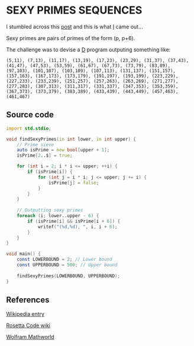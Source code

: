 # SEXY PRIMES SEQUENCES

I stumbled across this [post](https://www.linkedin.com/feed/update/urn:li:activity:7172765957008965632?utm_source=share&utm_medium=member_desktop) and this is what [I](https://www.linkedin.com/in/menjaraz/) came out...

Sexy primes are pairs of primes of the form (p, p+6).

The challenge was to devise a [D](https://dlang.org/) program outputing something like:

```text
(5,11), (7,13), (11,17), (13,19), (17,23), (23,29), (31,37), (37,43), (41,47), (47,53), (53,59), (61,67), (67,73), (73,79), (83,89), (97,103), (101,107), (103,109), (107,113), (131,137), (151,157), (157,163), (167,173), (173,179), (191,197), (193,199), (223,229), (227,233), (233,239), (251,257), (257,263), (263,269), (271,277), (277,283), (307,313), (311,317), (331,337), (347,353), (353,359), (367,373), (373,379), (383,389), (433,439), (443,449), (457,463), (461,467)
```

## Source code

```d
import std.stdio;

void findSexyPrimes(in int lower, in int upper) {
    // Prime sieve
    auto isPrime = new bool[upper + 1];
    isPrime[2..$] = true;

    for (int i = 2; i * i <= upper; ++i) {
        if (isPrime[i]) {
            for (int j = i * i; j <= upper; j += i) {
                isPrime[j] = false;
            }
        }
    }
    
    // Outputting sexy primes
    foreach (i; lower..upper - 6) {
        if (isPrime[i] && isPrime[i + 6]) {
            writef("(%d,%d), ", i, i + 6);
        }
    }
}

void main() {
    const LOWERBOUND = 2; // Lower bound
    const UPPERBOUND = 500; // Upper bound
    
    findSexyPrimes(LOWERBOUND, UPPERBOUND);
}
```

## References

[Wikipedia entry](https://en.wikipedia.org/wiki/Sexy_prime)

[Rosetta Code wiki](https://rosettacode.org/wiki/Sexy_primes)

[Wolfram Mathworld](https://mathworld.wolfram.com/SexyPrimes.html)
